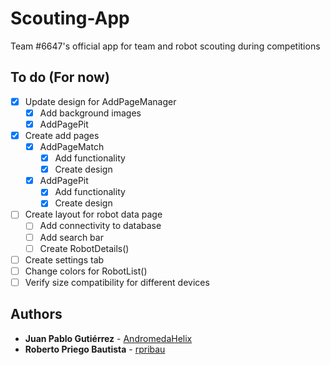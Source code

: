 # Scouting-App
Team #6647's official app for team and robot scouting during competitions

## To do (For now)
* [X] Update design for AddPageManager
  + [X] Add background images
  + [X] AddPagePit
* [X] Create add pages 
  + [X] AddPageMatch
    + [X] Add functionality 
    + [X] Create design
  + [X] AddPagePit
    + [X] Add functionality 
    + [X] Create design
* [ ] Create layout for robot data page
  + [ ] Add connectivity to database
  + [ ] Add search bar
  + [ ] Create RobotDetails() 
* [ ] Create settings tab
* [ ] Change colors for RobotList()
* [ ] Verify size compatibility for different devices
## Authors

* **Juan Pablo Gutiérrez** - [AndromedaHelix](https://github.com/AndromedaHelix)
* **Roberto Priego Bautista** - [rpribau](https://github.com/rpribau)


